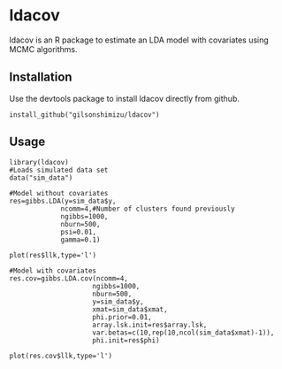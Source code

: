 # ldacov
ldacov is an R package to estimate an LDA model with covariates using MCMC algorithms.
## Installation
Use the devtools package to install ldacov directly from github.
```{r}
install_github("gilsonshimizu/ldacov")
```
## Usage
```{r}
library(ldacov)
#Loads simulated data set
data("sim_data")

#Model without covariates
res=gibbs.LDA(y=sim_data$y,
             ncomm=4,#Number of clusters found previously
             ngibbs=1000,
             nburn=500,
             psi=0.01,
             gamma=0.1)

plot(res$llk,type='l')

#Model with covariates
res.cov=gibbs.LDA.cov(ncomm=4,
                     ngibbs=1000,
                     nburn=500,
                     y=sim_data$y,
                     xmat=sim_data$xmat,
                     phi.prior=0.01,
                     array.lsk.init=res$array.lsk,
                     var.betas=c(10,rep(10,ncol(sim_data$xmat)-1)),
                     phi.init=res$phi)

plot(res.cov$llk,type='l')
```
